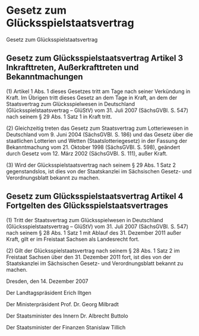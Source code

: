 # Gesetz zum Glücksspielstaatsvertrag

Gesetz zum Glücksspielstaatsvertrag

## Gesetz zum Glücksspielstaatsvertrag Artikel 3  Inkrafttreten, Außerkrafttreten und Bekanntmachungen

(1) Artikel 1 Abs. 1 dieses Gesetzes tritt am Tage nach seiner Verkündung in Kraft. Im Übrigen tritt dieses Gesetz an dem Tage in Kraft, an dem der Staatsvertrag zum Glücksspielwesen in Deutschland (Glücksspielstaatsvertrag – 
            GlüStV) vom 31. Juli 2007 (SächsGVBl. S. 547) nach seinem § 29 Abs. 1 Satz 1 in Kraft tritt.

(2) Gleichzeitig treten das 
            Gesetz zum Staatsvertrag zum Lotteriewesen in Deutschland vom 9. Juni 2004 (SächsGVBl. S. 186) und das Gesetz über die staatlichen Lotterien und Wetten (Staatslotteriegesetz) in der Fassung der Bekanntmachung vom 21. Oktober 1998 (SächsGVBl. S. 598), geändert durch Gesetz vom 12. März 2002 (SächsGVBl. S. 111), außer Kraft.

(3) Wird der Glücksspielstaatsvertrag nach seinem § 29 Abs. 1 Satz 2 gegenstandslos, ist dies von der Staatskanzlei im Sächsischen Gesetz- und Verordnungsblatt bekannt zu machen.


## Gesetz zum Glücksspielstaatsvertrag Artikel 4  Fortgelten des Glücksspielstaatsvertrages

(1) Tritt der Staatsvertrag zum Glücksspielwesen in Deutschland (Glücksspielstaatsvertrag – 
            GlüStV) vom 31. Juli 2007 (SächsGVBl. S. 547) nach seinem § 28 Abs. 1 Satz 1 mit Ablauf des 31. Dezember 2011 außer Kraft, gilt er im Freistaat Sachsen als Landesrecht fort.

(2) Gilt der Glücksspielstaatsvertrag nach seinem § 28 Abs. 1 Satz 2 im Freistaat Sachsen über den 31. Dezember 2011 fort, ist dies von der Staatskanzlei im Sächsischen Gesetz- und Verordnungsblatt bekannt zu machen.

Dresden, den 14. Dezember 2007

Der Landtagspräsident 
               Erich Iltgen

Der Ministerpräsident 
               Prof. Dr. Georg Milbradt

Der Staatsminister des Innern 
               Dr. Albrecht Buttolo

Der Staatsminister der Finanzen 
               Stanislaw Tillich

